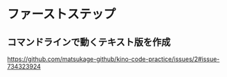 # ファーストステップ
## コマンドラインで動くテキスト版を作成

https://github.com/matsukage-github/kino-code-practice/issues/2#issue-734323924
